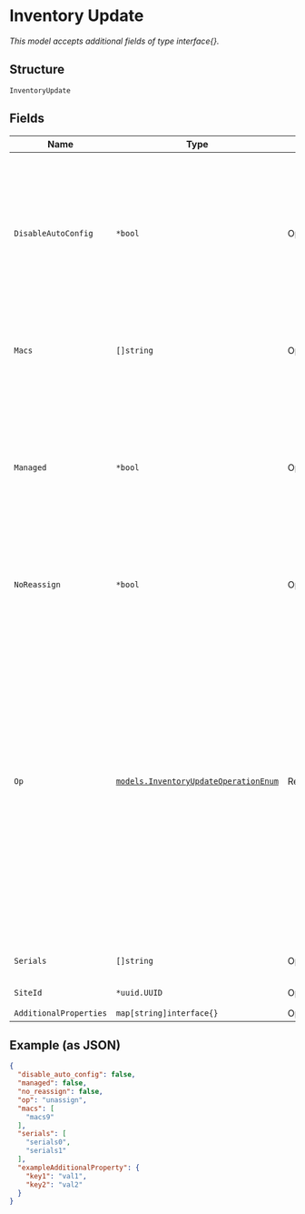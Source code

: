 
# Inventory Update

*This model accepts additional fields of type interface{}.*

## Structure

`InventoryUpdate`

## Fields

| Name | Type | Tags | Description |
|  --- | --- | --- | --- |
| `DisableAutoConfig` | `*bool` | Optional | If `op`==`assign`, this disables the default behavior of a cloud-ready switch/gateway being managed/configured by Mist. Setting this to `true` means you want to disable the default behavior and do not want the device to be Mist-managed.<br><br>**Default**: `false` |
| `Macs` | `[]string` | Optional | If `op`==`assign`, `op`==`unassign`, `op`==`upgrade_to_mist`or `op`==`downgrade_to_jsi` , list of MAC, e.g. ["5c5b350e0001"] |
| `Managed` | `*bool` | Optional | If `op`==`assign`. An adopted switch/gateway will not be managed/configured by Mist by default. Setting this parameter to `true` enables the adopted switch/gateway to be managed/configured by Mist.<br><br>**Default**: `false` |
| `NoReassign` | `*bool` | Optional | If `op`==`assign`, if true, treat site assignment against an already assigned AP as error<br><br>**Default**: `false` |
| `Op` | [`models.InventoryUpdateOperationEnum`](../../doc/models/inventory-update-operation-enum.md) | Required | enum:<br><br>* `upgrade_to_mist`: Upgrade to mist-managed<br>* `downgrade_to_jsi`: Downgrade to basic monitoring. When downgrading a VC member to jsi, we will move the cloud connection of the VC to jsi-terminator and keep all VC device/inventories intact for pain-free upgrading back to mist.<br>* `assign`: Assign inventory to a site<br>* `unassign`: Unassign inventory from a site<br>* `delete`: Delete multiple inventory from org. If the device is already assigned to a site, it will be unassigned |
| `Serials` | `[]string` | Optional | If `op`==`delete`, list of serial numbers, e.g. ["FXLH2015150025"] |
| `SiteId` | `*uuid.UUID` | Optional | If `op`==`assign`, target site id |
| `AdditionalProperties` | `map[string]interface{}` | Optional | - |

## Example (as JSON)

```json
{
  "disable_auto_config": false,
  "managed": false,
  "no_reassign": false,
  "op": "unassign",
  "macs": [
    "macs9"
  ],
  "serials": [
    "serials0",
    "serials1"
  ],
  "exampleAdditionalProperty": {
    "key1": "val1",
    "key2": "val2"
  }
}
```

